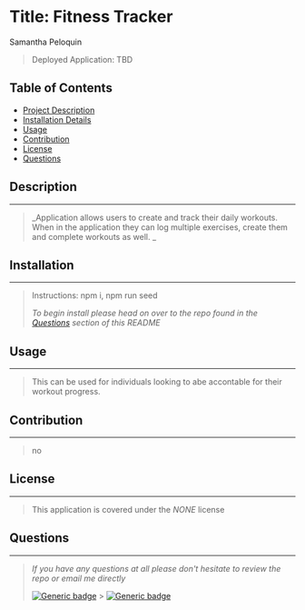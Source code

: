 # Title: Fitness Tracker

Samantha Peloquin

> Deployed Application: TBD

## Table of Contents

- [Project Description](#description)
- [Installation Details](#installation)
- [Usage](#usage)
- [Contribution](#contribution)
- [License](#license)
- [Questions](#questions)

## Description

---

> _Application allows users to create and track their daily workouts. When in the application they can log multiple exercises, create them and complete workouts as well. _

## Installation

---

> Instructions: npm i, npm run seed
>
> _To begin install please head on over to the repo found in the [Questions](#questions) section of this README_

## Usage

---

> This can be used for individuals looking to abe accontable for their workout progress.

## Contribution

---

> no

## License

---

> This application is covered under the _NONE_ license

## Questions

---

> _If you have any questions at all please don't hesitate to review the repo or email me directly_
>
> [![Generic badge](https://img.shields.io/badge/Github-dodgerblue.svg)](https://github.com/speloqu24) > [![Generic badge](https://img.shields.io/badge/Email-dodgerblue.svg)](mailto:speloqu24@gmail.com)
